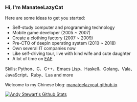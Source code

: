 ### Hi, I'm ManateeLazyCat

Here are some ideas to get you started:
- Self-study computer and programming technology
- Mobile game developer (2005 ~ 2007)
- Create a clothing factory (2007 ~ 2009)
- Pre-CTO of deepin operating system (2010 ~ 2018)
- Own several IT companies now
- Like self-driving tour, live with kind wife and cute daughter
- A lot of time on [EAF](https://github.com/manateelazycat/emacs-application-framework)

Skills: Python、C、C++、Emacs Lisp、Haskell、Golang、Vala、JavaScript、Ruby、Lua and more

Welcome to my Chinese blog: [manateelazycat.github.io](https://manateelazycat.github.io/)

[![Andy Stewart's Github Stats](https://github-readme-stats.vercel.app/api?username=manateelazycat&count_private=true&show_icons=true)](https://github.com/manateelazycat)
